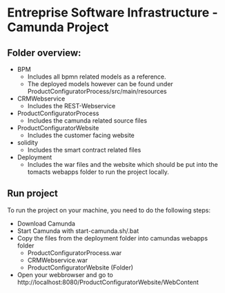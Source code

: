 # Entreprise Software Infrastructure - Camunda Project



## Folder overview:

  - BPM
    - Includes all bpmn related models as a reference. 
    - The deployed models however can be found under ProductConfiguratorProcess/src/main/resources
  - CRMWebservice
    - Includes the REST-Webservice
  - ProductConfiguratorProcess
    - Includes the camunda related source files
  - ProductConfiguratorWebsite
    - Includes the customer facing website
  - solidity
    - Includes the smart contract related files
  - Deployment
    - Includes the war files and the website which should be put into the tomacts webapps folder to run the project locally.




## Run project
To run the project on your machine, you need to do the following steps:
  - Download Camunda
  - Start Camunda with start-camunda.sh/.bat
  - Copy the files from the deployment folder into camundas webapps folder
    - ProductConfiguratorProcess.war
    - CRMWebservice.war
    - ProductConfiguratorWebsite (Folder)
  - Open your webbrowser and go to http://localhost:8080/ProductConfiguratorWebsite/WebContent

